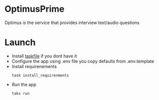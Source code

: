 # OptimusPrime
Optimus is the service that provides interview text/audio questions 

# Launch
- Install [taskfile](https://taskfile.dev/installation/) if you dont have it
- Configure the app using .env file you copy defaults from .env.template
- Install requirenements
    ```
    task install_requirenments
    ```
- Run the app
    ```
    taks run
    ```